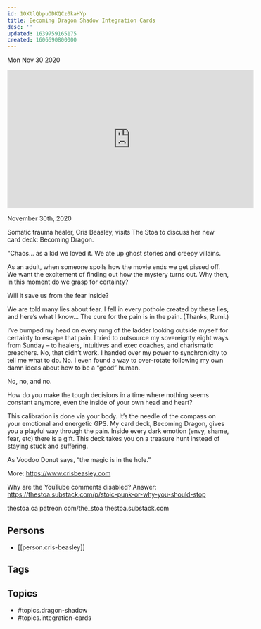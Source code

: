 ```yaml
---
id: 1OXtlQbpuODKQCz0kaHYp
title: Becoming Dragon Shadow Integration Cards
desc: ''
updated: 1639759165175
created: 1606690800000
---
```





Mon Nov 30 2020

<iframe width="560" height="315" src="https://www.youtube.com/embed/bxhzh8gthsE" title="Becoming Dragon Shadow Integration Cards w/ Cris Beasley" frameborder="0" allow="accelerometer; autoplay; clipboard-write; encrypted-media; gyroscope; picture-in-picture" allowfullscreen ></iframe>

November 30th, 2020

Somatic trauma healer, Cris Beasley, visits The Stoa to discuss her new card deck: Becoming Dragon.

"Chaos... as a kid we loved it. We ate up ghost stories and creepy villains.

As an adult, when someone spoils how the movie ends we get pissed off. We want the excitement of finding out how the mystery turns out. Why then, in this moment do we grasp for certainty?

Will it save us from the fear inside?

We are told many lies about fear. I fell in every pothole created by these lies, and here’s what I know... The cure for the pain is in the pain. (Thanks, Rumi.)

I’ve bumped my head on every rung of the ladder looking outside myself for certainty to escape that pain. I tried to outsource my sovereignty eight ways from Sunday – to healers, intuitives and exec coaches, and charismatic preachers. No, that didn’t work. I handed over my power to synchronicity to tell me what to do. No. I even found a way to over-rotate following my own damn ideas about how to be a “good” human.

No, no, and no.

How do you make the tough decisions in a time where nothing seems constant anymore, even the inside of your own head and heart?

This calibration is done via your body. It’s the needle of the compass on your emotional and energetic GPS. My card deck, Becoming Dragon, gives you a playful way through the pain. Inside every dark emotion (envy, shame, fear, etc) there is a gift. This deck takes you on a treasure hunt instead of staying stuck and suffering.

As Voodoo Donut says, “the magic is in the hole.”

More: https://www.crisbeasley.com

Why are the YouTube comments disabled? Answer: https://thestoa.substack.com/p/stoic-punk-or-why-you-should-stop

thestoa.ca
patreon.com/the_stoa
thestoa.substack.com

## Persons

- [[person.cris-beasley]]

## Tags



## Topics

- #topics.dragon-shadow
- #topics.integration-cards

